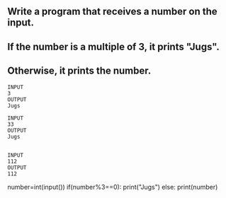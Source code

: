 ## Write a program that receives a number on the input.
## If the number is a multiple of 3, it prints "Jugs". 
## Otherwise, it prints the number.
```
INPUT 
3 
OUTPUT
Jugs

INPUT 
33
OUTPUT
Jugs


INPUT 
112
OUTPUT
112
```
number=int(input())
if(number%3==0):
  print("Jugs")
else:
  print(number)
